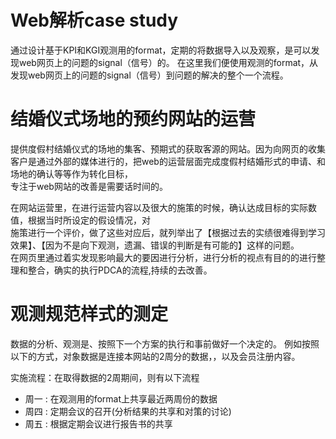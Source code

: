 # Web解析case study

<p>
通过设计基于KPI和KGI观测用的format，定期的将数据导入以及观察，是可以发现web网页上的问题的signal（信号）的。
在这里我们便使用观测的format，从发现web网页上的问题的signal（信号）到问题的解决的整个一个流程。
</p>

# 结婚仪式场地的预约网站的运营
<p>
提供度假村结婚仪式的场地的集客、预期式的获取客源的网站。因为向网页的收集客户是通过外部的媒体进行的，把web的运营层面完成度假村结婚形式的申请、和场地的确认等等作为转化目标，<br/>
专注于web网站的改善是需要话时间的。
</p>
<p>
在网站运营里，在进行运营内容以及很大的施策的时候，确认达成目标的实际数值，根据当时所设定的假设情况，对<br/>
施策进行一个评价，做了这些对应后，就列举出了【根据过去的实绩很难得到学习效果】、【因为不是向下观测，遗漏、错误的判断是有可能的】这样的问题。<br/>
在网页里通过着实发现影响最大的要因进行分析，进行分析的视点有目的的进行整理和整合，确实的执行PDCA的流程,持续的去改善。
</p>

# 观测规范样式的测定

<p>
数据的分析、观测是、按照下一个方案的执行和事前做好一个决定的。
例如按照以下的方式，对象数据是连接本网站的2周分的数据，，以及会员注册内容。
</p>
<p>
实施流程：在取得数据的2周期间，则有以下流程

 - 周一 :  在观测用的format上共享最近两周份的数据
 - 周四 : 定期会议的召开(分析结果的共享和对策的讨论) 
 - 周五 : 根据定期会议进行报告书的共享

</p>
